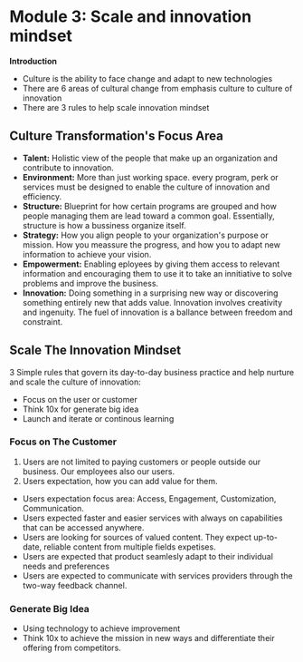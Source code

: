 # Module 3: Scale and innovation mindset
**Introduction**
- Culture is the ability to face change and adapt to new technologies
- There are 6 areas of cultural change from emphasis culture to culture of innovation
- There are 3 rules to help scale innovation mindset

## Culture Transformation's Focus Area
- **Talent:** Holistic view of the people that make up an organization and contribute to innovation.
- **Environment:** More than just working space. every program, perk or services must be designed to enable the culture of innovation and efficiency.
- **Structure:** Blueprint for how certain programs are grouped and how people managing them are lead toward a common goal. Essentially, structure is how a bussiness organize itself.
- **Strategy:** How you align people to your organization's purpose or mission. How you meassure the progress, and how you to adapt new information to achieve your vision.
- **Empowerment:** Enabling eployees by giving them access to relevant information and encouraging them to use it to take an innitiative to solve problems and improve the business.
- **Innovation:** Doing something in a surprising new way or discovering something entirely new that adds value. Innovation involves creativity and ingenuity. The fuel of innovation is a ballance between freedom and constraint.

## Scale The Innovation Mindset
3 Simple rules that govern its day-to-day business practice and help nurture and scale the culture of innovation:
- Focus on the user or customer
- Think 10x for generate big idea
- Launch and iterate or continous learning

### Focus on The Customer
1. Users are not limited to paying customers or people outside our business. Our employees also our users.
2. Users expectation, how you can add value for them.
  - Users expectation focus area: Access, Engagement, Customization, Communication.
  - Users expected faster and easier services with always on capabilities that can be accessed anywhere.
  - Users are looking for sources of valued content. They expect up-to-date, reliable content from multiple fields expetises.
  - Users are expected that product seamlesly adapt to their individual needs and preferences
  - Users are expected to communicate with services providers through the two-way feedback channel.

### Generate Big Idea
- Using technology to achieve improvement
- Think 10x to achieve the mission in new ways and differentiate their offering from competitors.
